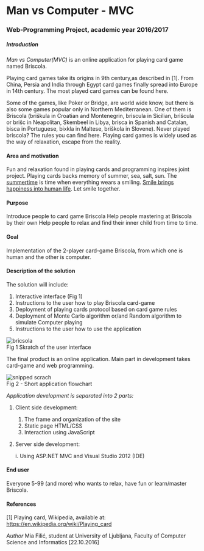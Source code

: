 Man vs Computer - MVC
=============
### Web-Programming Project, academic year 2016/2017 ###

##### Introduction ####
*Man vs Computer(MVC)* is an online application for playing card game named Briscola.

Playing card games take its origins in 9th century,as described in [1]. From China, Persia and India through Egypt card games finally spread into Europe in 14th century.
The most played card games can be found here.

Some of the games, like Poker or Bridge, are world wide know, but there is also some games popular only in Northern Mediterranean. One of them is Briscola (briškula in Croatian and Montenegrin, brìscula in Sicilian, brìšcula or brišc in Neapolitan, Skembeel in Libya, brisca in Spanish and Catalan, bisca in Portuguese, bixkla in Maltese, briškola in Slovene). Never played briscola? The rules you can find here. 
Playing card games is widely used as the way of relaxation, escape from the reality.

#### Area and motivation ####
Fun and relaxation found in playing cards and programming inspires joint project.
Playing cards backs memory of summer, sea, salt, sun. The [summertime](https://www.youtube.com/watch?v=wSpsFJZ2riQ/) is time when everything wears a smiling. [Smile brings happiness into human life](https://www.fastcompany.com/3041438/how-to-be-a-success-at-everything/how-smiling-changes-your-brain/).
Let smile together. 

#### Purpose ####
Introduce people to card game Briscola
Help people mastering at Briscola by their own
Help people to relax and find their inner child from time to time.

#### Goal ####
Implementation of the 2-player card-game Briscola, from which one is human and the other is computer. 

#### Description of the solution ####
The solution will include:

1. Interactive interface (Fig 1)
2. Instructions to the user how to play Briscola card-game
3. Deployment of playing cards protocol based on card game rules
4. Deployment of Monte Carlo algorithm or/and Random algorithm to simulate Computer playing
5. Instructions to the user how to use the application


![bricsola](https://cloud.githubusercontent.com/assets/22981166/19621227/7fc8770a-988d-11e6-8a72-4cfdead12dd3.png) 
<br />
	Fig 1 Skratch of the user interface 

The final product is an online application.
Main part in development takes card-game and web programming.<br />

![snipped scrach](https://cloud.githubusercontent.com/assets/22981166/19621246/f2a70926-988d-11e6-8fbe-6ef46b337810.PNG)<br />
	Fig 2 - Short application flowchart
	
*Application development is separated into 2 parts:*

1. Client side development:

	1. The frame and organization of the site 
	2. Static page HTML/CSS 
	3. Interaction using JavaScript
	
2. Server side development:

	i. Using ASP.NET MVC and Visual Studio 2012 (IDE)

#### End user ####
Everyone 5-99 (and more) who wants to relax, have fun or learn/master Briscola. 

#### References ####
[1] Playing card, Wikipedia, available at: https://en.wikipedia.org/wiki/Playing_card

 *Author*
Mia Filić, student at
University of Ljubljana, Faculty of Computer Science and Informatics
[22.10.2016]
